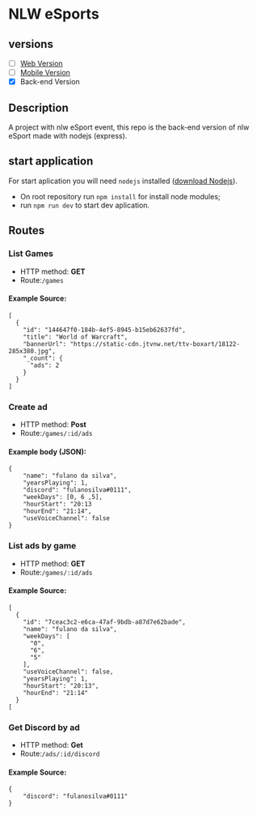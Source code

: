 # NLW eSports

## versions

- [ ] [Web Version](https://github.com/ViniZap4/NLW-eSports-web)
- [ ] [Mobile Version](https://github.com/ViniZap4/NLW-eSports-mobile)
- [x] Back-end Version

## Description
A project with nlw eSport event, this repo is the back-end version of nlw eSport made with nodejs (express).

## start application
For start aplication you will need `nodejs` installed ([download Nodejs](https://nodejs.org/en/download/)).

- On root repository run `npm install` for install node modules;
- run `npm run dev` to start dev aplication.

## Routes

### List Games
- HTTP method: **GET** 
- Route:`/games`

#### Example Source:
```
[
  {
    "id": "144647f0-184b-4ef5-8945-b15eb62637fd",
    "title": "World of Warcraft",
    "bannerUrl": "https://static-cdn.jtvnw.net/ttv-boxart/18122-285x380.jpg",
    "_count": {
      "ads": 2
    }
  }
]
```

### Create ad
- HTTP method: **Post** 
- Route:`/games/:id/ads`

#### Example body (JSON):
```
{
	"name": "fulano da silva",
	"yearsPlaying": 1,
	"discord": "fulanosilva#0111",
	"weekDays": [0, 6 ,5],
	"hourStart": "20:13
	"hourEnd": "21:14",
	"useVoiceChannel": false
}
```

### List ads by game 
- HTTP method: **GET** 
- Route:`/games/:id/ads`

#### Example Source:
```
[
  {
    "id": "7ceac3c2-e6ca-47af-9bdb-a87d7e62bade",
    "name": "fulano da silva",
    "weekDays": [
      "0",
      "6",
      "5"
    ],
    "useVoiceChannel": false,
    "yearsPlaying": 1,
    "hourStart": "20:13",
    "hourEnd": "21:14"
  }
[
```

### Get Discord by ad
- HTTP method: **Get** 
- Route:`/ads/:id/discord`

#### Example Source:
```
{
	"discord": "fulanosilva#0111"
}
```
